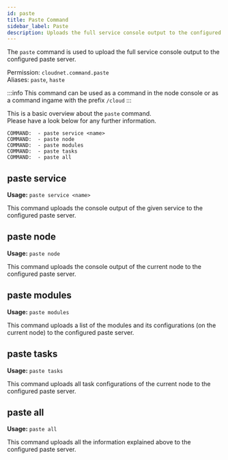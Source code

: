 ```yaml
---
id: paste
title: Paste Command
sidebar_label: Paste
description: Uploads the full service console output to the configured paste server.
---
```


The `paste` command is used to upload the full service console output to the configured paste server.

Permission: `cloudnet.command.paste`  
Aliases: `paste`, `haste`

:::info
This command can be used as a command in the node console or as a command ingame with the prefix `/cloud`
:::

This is a basic overview about the `paste` command.  
Please have a look below for any further information.
```
COMMAND:  - paste service <name>
COMMAND:  - paste node
COMMAND:  - paste modules
COMMAND:  - paste tasks
COMMAND:  - paste all
```

## paste service
**Usage:** `paste service <name>`

This command uploads the console output of the given service to the configured paste server.

## paste node
**Usage:** `paste node`

This command uploads the console output of the current node to the configured paste server.

## paste modules
**Usage:** `paste modules`

This command uploads a list of the modules and its configurations (on the current node) to the configured paste server.

## paste tasks
**Usage:** `paste tasks`

This command uploads all task configurations of the current node to the configured paste server.

## paste all
**Usage:** `paste all`

This command uploads all the information explained above to the configured paste server.


